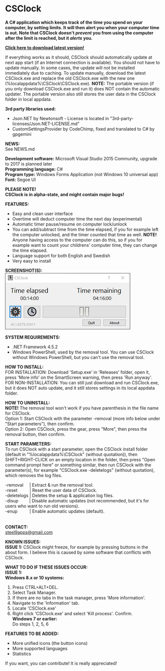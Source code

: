 # CSClock
   
**A C# application which keeps track of the time you spend on your computer, by setting limits. It will then alert you when your computer time is out. Note that CSClock doesn't *prevent* you from using the computer after the limit is reached, but it *alerts* you.** 

[**Click here to download latest version!**](https://github.com/steel9/CSClock/raw/master/Releases/Setup.exe)  
  
If everything works as it should, CSClock should automatically update at next app start (if an Internet connection is available). You should not have to update manually. In some cases, the update will not be installed immediately due to caching. To update manually, download the latest CSClock.exe and replace the old CSClock.exe with the new one (%localappdata%\CSClock\CSClock.exe). **NOTE:** The portable version (if you only download CSClock.exe and run it) does NOT contain the automatic updater. The portable version also still stores the user data in the CSClock folder in local appdata.   
   
**3rd party libraries used:**  
- Json.NET by Newtonsoft - License is located in "3rd-party-licenses/Json.NET-LICENSE.md"  
- CustomSettingsProvider by CodeChimp, fixed and translated to C# by gpgemini  
  
**NEWS:**  
See NEWS.md  
   
**Development software:** Microsoft Visual Studio 2015 Community, upgrade to 2017 is planned later  
**Programming language:** C#  
**Program type:** Windows Forms Application (not Windows 10 universal app)  
**Font:** Segoe UI  
  
**PLEASE NOTE!**  
**CSClock is in alpha-state, and might contain major bugs!**  
  
**FEATURES:**  
- Easy and clean user interface  
- Overtime will deduct computer time the next day (experimental)  
- Automatic timer pause/resume on computer lock/unlock  
- You can add/subtract time from the time elapsed, if you for example left the computer unlocked, and the timer counted that time as   well. **NOTE!** Anyone having access to the computer can do this, so if you for example want to count your childrens' computer time, they can change the time elapsed.  
- Language support for both English and Swedish  
- Very easy to install
  
**SCREENSHOT(S):**  
![Alt text](https://github.com/steel9/CSClock/blob/master/Screenshots/screenshot1.PNG?raw=true "Main form")
  
**SYSTEM REQUIREMENTS:**
  - .NET Framework 4.5.2  
  - Windows PowerShell, used by the removal tool. You can use CSClock without Windows PowerShell, but you can't use the removal tool. 
  
**HOW TO INSTALL:**  
FOR INSTALLATION: Download 'Setup.exe' in 'Releases' folder, open it, press 'More info' on the SmartScreen warning, then press 'Run anyway'.   
FOR NON-INSTALLATION: You can still just download and run CSClock.exe, but it does NOT auto update, and it still stores settings in its local appdata folder.

**HOW TO UNINSTALL:**  
**NOTE!** The removal tool won't work if you have parenthesis in the file name for CSClock.  
Option 1: Start CSClock with the parameter -removal (more info below under "Start parameters"), then confirm.  
Option 2: Open CSClock, press the gear, press "More", then press the removal button, then confirm.  
   
**START PARAMETERS:**   
To run CSClock with a start parameter, open the CSClock install folder (default in "%localappdata%\CSClock" (without quotation)), then SHIFT+RIGHT-CLICK on an empty location in the folder, then press "Open command prompt here" or something similar, then run CSClock with the parameter(s), for example "CSClock.exe -deletelogs" (without quotation), which removes the log files.   
   
-removal&nbsp;&nbsp;&nbsp;&nbsp;&nbsp;| Extract & run the removal tool.   
-reset&nbsp;&nbsp;&nbsp;&nbsp;&nbsp;&nbsp;&nbsp;&nbsp;&nbsp;&nbsp;| Reset the user data of CSClock.   
-deletelogs&nbsp;| Deletes the setup & application log files.   
-disup&nbsp;&nbsp;&nbsp;&nbsp;&nbsp;&nbsp;&nbsp;&nbsp;&nbsp;| Disable automatic updates (not recommended, but it's for users who want to run old versions).   
-enup&nbsp;&nbsp;&nbsp;&nbsp;&nbsp;&nbsp;&nbsp;&nbsp;&nbsp;&nbsp;| Enable automatic updates (default).   
&nbsp;  
&nbsp;  
**CONTACT:**  
steel9apps@gmail.com  
  
**KNOWN ISSUES:**  
**ISSUE 1:** CSClock might freeze, for example by pressing buttons in the about form. I believe this is caused by some software that conflicts with CSClock.  
  
**WHAT TO DO IF THESE ISSUES OCCUR:**  
**ISSUE 1:**  
**Windows 8.x or 10 systems:**  
1. Press CTRL+ALT+DEL.  
2. Select Task Manager.  
3. If there are no tabs in the task manager, press 'More information'.  
4. Navigate to the 'Information' tab.  
5. Locate 'CSClock.exe'  
6. Right click 'CSClock.exe' and select 'Kill process'. Confirm.  
**Windows 7 or earlier:**  
Do steps 1, 2, 5, 6  
  
**FEATURES TO BE ADDED:**  
- More unified icons (the button icons)  
- More supported languages  
- Statistics   
  
If you want, you can contribute! It is really appreciated!
